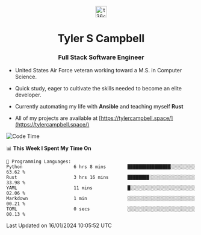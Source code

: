 <p align="center">
<a href="https://www.linkedin.com/in/t36campbell" target="blank"><img align="center" src="https://ik.imagekit.io/t36campbell/Portfolio/linkedin.png.original_m8bbGgPh6.png" alt="t36campbell" height="30" width="30" /></a>
</p>
<h1 align="center">Tyler S Campbell</h1>
<h3 align="center">Full Stack Software Engineer</h3>

* United States Air Force veteran working toward a M.S. in Computer Science.

* Quick study, eager to cultivate the skills needed to become an elite developer.

* Currently automating my life with **Ansible** and teaching myself **Rust**

* All of my projects are available at [https://tylercampbell.space/](https://tylercampbell.space/)

<!--START_SECTION:waka-->
![Code Time](http://img.shields.io/badge/Code%20Time-3%2C121%20hrs%206%20mins-blue)

📊 **This Week I Spent My Time On** 

```text
💬 Programming Languages: 
Python                   6 hrs 8 mins        ████████████████░░░░░░░░░   63.62 % 
Rust                     3 hrs 16 mins       ████████░░░░░░░░░░░░░░░░░   33.98 % 
YAML                     11 mins             █░░░░░░░░░░░░░░░░░░░░░░░░   02.06 % 
Markdown                 1 min               ░░░░░░░░░░░░░░░░░░░░░░░░░   00.21 % 
TOML                     0 secs              ░░░░░░░░░░░░░░░░░░░░░░░░░   00.13 % 
```


 Last Updated on 16/01/2024 10:05:52 UTC
<!--END_SECTION:waka-->
